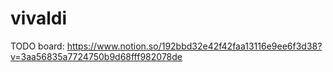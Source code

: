 # vivaldi
TODO board: https://www.notion.so/192bbd32e42f42faa13116e9ee6f3d38?v=3aa56835a7724750b9d68fff982078de